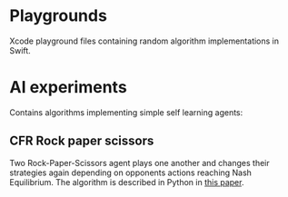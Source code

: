 # Playgrounds

Xcode playground files containing random algorithm implementations in Swift.

# AI experiments

Contains algorithms implementing simple self learning agents:

## CFR Rock paper scissors

Two Rock-Paper-Scissors agent plays one another and changes their strategies again depending on opponents actions reaching Nash Equilibrium. The algorithm is described in Python in [this paper](http://modelai.gettysburg.edu/2013/cfr/cfr.pdf).
